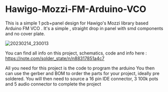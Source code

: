 # Hawigo-Mozzi-FM-Arduino-VCO

This is a simple 1 pcb+panel design for Hawigo's Mozzi library based Arduino FM VCO . 
It's a simple , straight drop in panel with smd components and no cover plate. 

![20230214_230013](https://user-images.githubusercontent.com/42693458/218882665-c96f752d-ffca-4a08-a546-ddc22298d33b.jpg)

You can find all info on this project, schematics, code and info here : https://note.com/solder_state/n/n88317851a4c7

All you need for this project is the code to program the arduino
You then can use the gerber and BOM to order the parts for your project, ideally pre soldered.
You will then need to source a 16 pin IDE connector, 3 100k pots and 5 audio connector to complete the project 
